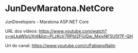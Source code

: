 # JunDevMaratona.NetCore
JunDevelopers - Maratona ASP.NET Core

URL dos vídeos:
https://www.youtube.com/watch?v=wLkaWIoUXi4&list=PLzKclr7RPbI2FjUQw_MxiyNF5U5f7F-QH

Url do canal:
https://www.youtube.com/c/FabianoNalin
